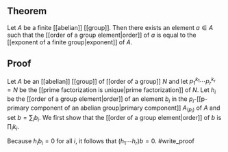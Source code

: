 ## Theorem
Let $A$ be a finite [[abelian]] [[group]]. Then there exists an element $a\in A$ such that the [[order of a group element|order]] of $a$ is equal to the [[exponent of a finite group|exponent]] of $A$.
## Proof
Let $A$ be an [[abelian]] [[group]] of [[order of a group]] $N$ and let $p_1^{k_1}\cdots p_r^{k_r}=N$ be the [[prime factorization is unique|prime factorization]] of $N$. Let $h_i$ be the [[order of a group element|order]] of an element $b_i$ in the $p_i$-[[p-primary component of an abelian group|primary component]] $A_{(p_i)}$ of $A$ and set $b= \sum_i b_i$. We first show that the [[order of a group element|order]] of $b$ is $\prod_i k_i$. 

Because $h_ib_i = 0$ for all $i$, it follows that $(h_1\cdots h_r)b=0$. #write_proof 